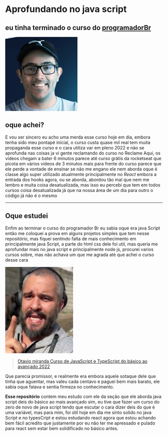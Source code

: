 # Aprofundando no java script

## eu tinha terminado o curso do [programadorBr](https://programadorbr.com/)

![ProgramadorBr](ProgramadorBr.png)

## oque achei?

E vou ser sincero eu acho uma merda esse curso hoje em dia, embora tenha sido meu pontapé inicial, o curso custa quase mil real tem muita propaganda esse curso e o cara utiliza var em pleno 2022 e não se aprofunda nas coisas ja vi gente reclamando do curso no Reclame Aqui, os vídeos chegam a bater 6 minutos parece até curso grátis da rocketseat que picota em vários vídeos de 3 minutos mais para frente do curso parece que ele perde a vontade de ensinar se não me engano ele nem aborda oque é classe algo super utilizado atualmente principalmente no *React* embora a entrada dos hooks agora, ou se aborda, abordou tão mal que nem me lembro e muita coisa desatualizada, mas isso eu percebi que tem em todos cursos coisa desatualizada já que na nossa área de um dia para outro o código já não é o mesmo

---

## Oque estudei

Enfim ao terminar o curso do programador Br eu sabia oque era java Script então me coloquei a prova em alguns projetos simples que tem nesse repositório, mas fiquei sentindo falta de mais conhecimento em principalmente java Script, a parte do html css dele foi util, mas queria me aprofundar mais no java script e principalmente node js, procurei varios cursos sobre, mas não achava um que me agrada até que achei o curso desse cara

![](OtavioMiranda.png)
>[Otavio miranda Curso de JavaScript e TypeScript do básico ao avançado 2022](https://www.udemy.com/course/curso-de-javascript-moderno-do-basico-ao-avancado/)

Que parecia promissor, e realmente era embora aquele sotaque dele que tinha que aguentar, mas valeu cada centavo e paguei bem mais barato, ele sabia oque falava e sentia firmeza no conhecimento.

 **Esse repositório** contem meu estudo com ele da seção que ele aborda java script deis do básico ao mais avançado sim, eu tive que fazer um curso do zero de novo de java script tendo que escutar o cara dizer deis do que é uma variável, mas para mim, foi útil hoje em dia me sinto solido no java Script e no typesCript e estou estudando react agora que estou achando bem fácil acredito que justamente por eu não ter me apressado e pulado para react sem estar bem solidificado no básico antes.

